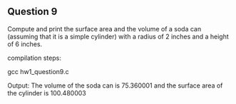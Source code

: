 ## Question 9

Compute and print the surface area and the volume of a soda can (assuming that it is a simple cylinder) with a radius of 2 inches and a height of 6 inches.

compilation steps:

gcc hw1_question9.c

Output:
The volume of the soda can is 75.360001 and the surface area of the cylinder is 100.480003
